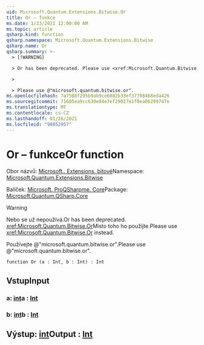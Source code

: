 ```yaml
---
uid: Microsoft.Quantum.Extensions.Bitwise.Or
title: Or – funkce
ms.date: 1/23/2021 12:00:00 AM
ms.topic: article
qsharp.kind: function
qsharp.namespace: Microsoft.Quantum.Extensions.Bitwise
qsharp.name: Or
qsharp.summary: >-
  > [!WARNING]

  > Or has been deprecated. Please use <xref:Microsoft.Quantum.Bitwise.Or> instead.

  >

  > Please use @"microsoft.quantum.bitwise.or".
ms.openlocfilehash: 7a7588f295b9ab9ce6882b33ef37708468eda426
ms.sourcegitcommit: 71605ea9cc630e84e7ef29027e1f0ea06299747e
ms.translationtype: MT
ms.contentlocale: cs-CZ
ms.lasthandoff: 01/26/2021
ms.locfileid: "98852957"
---
```

# <a name="or-function"></a><span data-ttu-id="2eb58-102">Or – funkce</span><span class="sxs-lookup"><span data-stu-id="2eb58-102">Or function</span></span>

<span data-ttu-id="2eb58-103">Obor názvů: [Microsoft.. Extensions. bitové](xref:Microsoft.Quantum.Extensions.Bitwise)</span><span class="sxs-lookup"><span data-stu-id="2eb58-103">Namespace: [Microsoft.Quantum.Extensions.Bitwise](xref:Microsoft.Quantum.Extensions.Bitwise)</span></span>

<span data-ttu-id="2eb58-104">Balíček: [Microsoft. ProQSharpme. Core](https://nuget.org/packages/Microsoft.Quantum.QSharp.Core)</span><span class="sxs-lookup"><span data-stu-id="2eb58-104">Package: [Microsoft.Quantum.QSharp.Core](https://nuget.org/packages/Microsoft.Quantum.QSharp.Core)</span></span>


> [!WARNING]
> <span data-ttu-id="2eb58-105">Nebo se už nepoužívá.</span><span class="sxs-lookup"><span data-stu-id="2eb58-105">Or has been deprecated.</span></span> <span data-ttu-id="2eb58-106"><xref:Microsoft.Quantum.Bitwise.Or>Místo toho ho použijte.</span><span class="sxs-lookup"><span data-stu-id="2eb58-106">Please use <xref:Microsoft.Quantum.Bitwise.Or> instead.</span></span>
>
> <span data-ttu-id="2eb58-107">Používejte @"microsoft.quantum.bitwise.or".</span><span class="sxs-lookup"><span data-stu-id="2eb58-107">Please use @"microsoft.quantum.bitwise.or".</span></span>



```qsharp
function Or (a : Int, b : Int) : Int
```


## <a name="input"></a><span data-ttu-id="2eb58-108">Vstup</span><span class="sxs-lookup"><span data-stu-id="2eb58-108">Input</span></span>

### <a name="a--int"></a><span data-ttu-id="2eb58-109">a: [int](xref:microsoft.quantum.lang-ref.int)</span><span class="sxs-lookup"><span data-stu-id="2eb58-109">a : [Int](xref:microsoft.quantum.lang-ref.int)</span></span>




### <a name="b--int"></a><span data-ttu-id="2eb58-110">b: [int](xref:microsoft.quantum.lang-ref.int)</span><span class="sxs-lookup"><span data-stu-id="2eb58-110">b : [Int](xref:microsoft.quantum.lang-ref.int)</span></span>





## <a name="output--int"></a><span data-ttu-id="2eb58-111">Výstup: [int](xref:microsoft.quantum.lang-ref.int)</span><span class="sxs-lookup"><span data-stu-id="2eb58-111">Output : [Int](xref:microsoft.quantum.lang-ref.int)</span></span>

